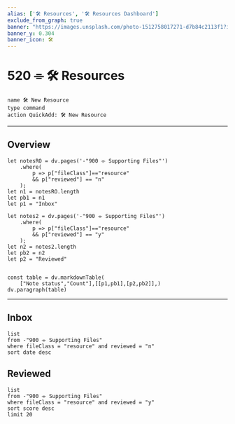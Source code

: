 ```yaml
---
alias: ['🛠️ Resources', '🛠️ Resources Dashboard']
exclude_from_graph: true
banner: "https://images.unsplash.com/photo-1512758017271-d7b84c2113f1?ixlib=rb-4.0.3&ixid=MnwxMjA3fDB8MHxwaG90by1wYWdlfHx8fGVufDB8fHx8&auto=format&fit=crop&w=2370&q=80"
banner_y: 0.304
banner_icon: 🛠️
---
```


# 520 ⌯ 🛠️ Resources

```button
name 🛠️ New Resource
type command
action QuickAdd: 🛠️ New Resource
```
---
## Overview

```dataviewjs
let notesRO = dv.pages('-"900 ⌯ Supporting Files"')
	.where(
		p => p["fileClass"]=="resource"
		&& p["reviewed"] == "n"
	);
let n1 = notesRO.length
let pb1 = n1
let p1 = "Inbox"

let notes2 = dv.pages('-"900 ⌯ Supporting Files"')
	.where(
		p => p["fileClass"]=="resource"
		&& p["reviewed"] == "y"
	);
let n2 = notes2.length
let pb2 = n2
let p2 = "Reviewed"


const table = dv.markdownTable(
	["Note status","Count"],[[p1,pb1],[p2,pb2]],)
dv.paragraph(table)
```

---

## Inbox
```dataview
list
from -"900 ⌯ Supporting Files"
where fileClass = "resource" and reviewed = "n"
sort date desc
```

## Reviewed
```dataview
list
from -"900 ⌯ Supporting Files"
where fileClass = "resource" and reviewed = "y"
sort score desc
limit 20
```